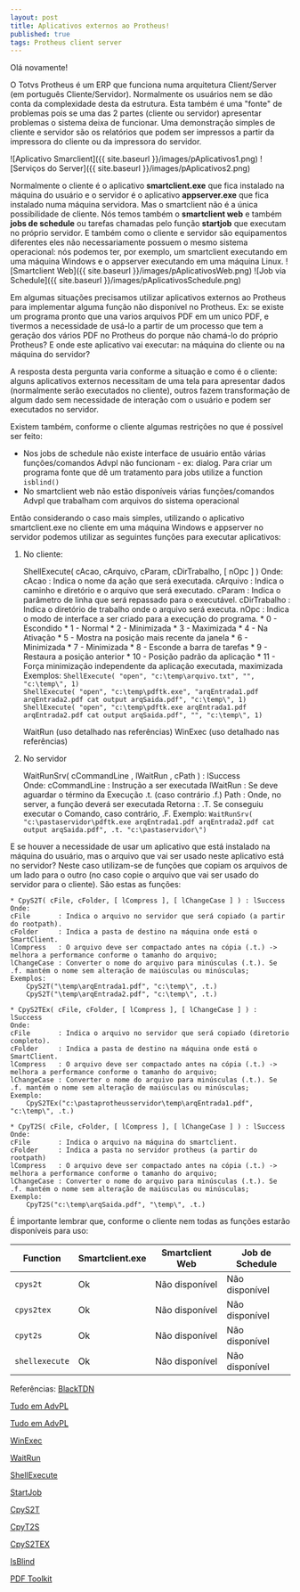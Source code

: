 ```yaml
---
layout: post
title: Aplicativos externos ao Protheus!
published: true
tags: Protheus client server
---
```


Olá novamente!

O Totvs Protheus é um ERP que funciona numa arquitetura Client/Server (em português Cliente/Servidor). Normalmente os usuários nem se dão conta da complexidade desta da estrutura. Esta também é uma "fonte" de problemas pois se uma das 2 partes (cliente ou servidor) apresentar problemas o sistema deixa de funcionar. Uma demonstração simples de cliente e servidor são os relatórios que podem ser impressos a partir da impressora do cliente ou da impressora do servidor.

![Aplicativo Smarclient]({{ site.baseurl }}/images/pAplicativos1.png)
![Serviços do Server]({{ site.baseurl }}/images/pAplicativos2.png)

Normalmente o cliente é o aplicativo **smartclient.exe** que fica instalado na máquina do usuário e o servidor é o aplicativo **appserver.exe** que fica instalado numa máquina servidora. Mas o smartclient não é a única possibilidade de cliente. Nós temos também o **smartclient web** e também **jobs de schedule** ou tarefas chamadas pelo função **startjob** que executam no próprio servidor. E também como o cliente e servidor são equipamentos diferentes eles não necessariamente possuem o mesmo sistema operacional: nós podemos ter, por exemplo, um smartclient executando em uma máquina Windows e o appserver executando em uma máquina Linux.
![Smartclient Web]({{ site.baseurl }}/images/pAplicativosWeb.png)
![Job via Schedule]({{ site.baseurl }}/images/pAplicativosSchedule.png)

Em algumas situações precisamos utilizar aplicativos externos ao Protheus para implementar alguma função não disponível no Protheus. Ex: se existe um programa pronto que una varios arquivos PDF em um unico PDF, e tivermos a necessidade de usá-lo a partir de um processo que tem a geração dos vários PDF no Protheus do porque não chamá-lo do próprio Protheus? E onde este aplicativo vai executar: na máquina do cliente ou na máquina do servidor?

A resposta desta pergunta varia conforme a situação e como é o cliente: alguns aplicativos externos necessitam de uma tela para apresentar dados (normalmente serão executados no cliente), outros fazem transformação de algum dado sem necessidade de interação com o usuário e podem ser executados no servidor.

Existem também, conforme o cliente algumas restrições no que é possível ser feito: 
* Nos jobs de schedule não existe interface de usuário então várias funções/comandos Advpl não funcionam - ex: dialog. Para criar um programa fonte que dê um tratamento para jobs utilize a function `isblind()`
* No smartclient web não estão disponíveis várias funções/comandos Advpl que trabalham com arquivos do sistema operacional

Então considerando o caso mais simples, utilizando o aplicativo smartclient.exe no cliente em uma máquina Windows e appserver no servidor podemos utilizar as seguintes funções para executar aplicativos:

1) No cliente:

	ShellExecute( cAcao, cArquivo, cParam, cDirTrabalho, [ nOpc ] )	
	Onde:
	cAcao	 		: Indica o nome da ação que será executada.
	cArquivo 		: Indica o caminho e diretório e o arquivo que será executado.
	cParam	 		: Indica o parâmetro de linha que será repassado para o executável.
	cDirTrabalho	: Indica o diretório de trabalho onde o arquivo será executa.
	nOpc 			: Indica o modo de interface a ser criado para a execução do programa. 
		*	0 - Escondido
		*	1 - Normal
		*	2 - Minimizada
		*	3 - Maximizada
		*	4 - Na Ativação
		*	5 - Mostra na posição mais recente da janela
		*	6 - Minimizada
		*	7 - Minimizada
		*	8 - Esconde a barra de tarefas
		*	9 - Restaura a posição anterior
		*	10 - Posição padrão da aplicação
		*	11 - Força minimização independente da aplicação executada, maximizada
	Exemplos:
		`ShellExecute( "open", "c:\temp\arquivo.txt", "", "c:\temp\", 1)`	
		`ShellExecute( "open", "c:\temp\pdftk.exe", "arqEntrada1.pdf arqEntrada2.pdf cat output arqSaida.pdf", "c:\temp\", 1)`	
		`ShellExecute( "open", "c:\temp\pdftk.exe arqEntrada1.pdf arqEntrada2.pdf cat output arqSaida.pdf", "", "c:\temp\", 1)`	
	
	WaitRun (uso detalhado nas referências)
	WinExec (uso detalhado nas referências)

2) No servidor

	WaitRunSrv( cCommandLine , lWaitRun , cPath ) : lSuccess	
	Onde: 
	cCommandLine : Instrução a ser executada
	lWaitRun     : Se deve aguardar o término da Execução .t. (caso contrário .f.)
	Path         : Onde, no server, a função deverá ser executada
	Retorna      : .T. Se conseguiu executar o Comando, caso contrário, .F.
	Exemplo:
		`WaitRunSrv( "c:\pastaservidor\pdftk.exe arqEntrada1.pdf arqEntrada2.pdf cat output arqSaida.pdf", .t. "c:\pastaservidor\")`	
	
E se houver a necessidade de usar um aplicativo que está instalado na máquina do usuário, mas o arquivo que vai ser usado neste aplicativo está no servidor? Neste caso utilizam-se de funções que copiam os arquivos de um lado para o outro (no caso copie o arquivo que vai ser usado do servidor para o cliente). São estas as funções:

	* CpyS2T( cFile, cFolder, [ lCompress ], [ lChangeCase ] ) : lSuccess
	Onde: 
	cFile		: Indica o arquivo no servidor que será copiado (a partir do rootpath).
	cFolder		: Indica a pasta de destino na máquina onde está o SmartClient.
	lCompress	: O arquivo deve ser compactado antes na cópia (.t.) -> melhora a performance conforme o tamanho do arquivo;
	lChangeCase	: Converter o nome do arquivo para minúsculas (.t.). Se .f. mantém o nome sem alteração de maiúsculas ou minúsculas; 
	Exemplos:
		CpyS2T("\temp\arqEntrada1.pdf", "c:\temp\", .t.)
		CpyS2T("\temp\arqEntrada2.pdf", "c:\temp\", .t.)

	* CpyS2TEx( cFile, cFolder, [ lCompress ], [ lChangeCase ] ) : lSuccess
	Onde: 
	cFile		: Indica o arquivo no servidor que será copiado (diretorio completo).
	cFolder		: Indica a pasta de destino na máquina onde está o SmartClient.
	lCompress	: O arquivo deve ser compactado antes na cópia (.t.) -> melhora a performance conforme o tamanho do arquivo;
	lChangeCase	: Converter o nome do arquivo para minúsculas (.t.). Se .f. mantém o nome sem alteração de maiúsculas ou minúsculas; 
	Exemplo:
		CpyS2TEx("c:\pastaprotheusservidor\temp\arqEntrada1.pdf", "c:\temp\", .t.)

	* CpyT2S( cFile, cFolder, [ lCompress ], [ lChangeCase ] ) : lSuccess
	Onde: 
	cFile		: Indica o arquivo na máquina do smartclient.
	cFolder		: Indica a pasta no servidor protheus (a partir do rootpath)
	lCompress	: O arquivo deve ser compactado antes na cópia (.t.) -> melhora a performance conforme o tamanho do arquivo;
	lChangeCase	: Converter o nome do arquivo para minúsculas (.t.). Se .f. mantém o nome sem alteração de maiúsculas ou minúsculas; 
	Exemplo:
		CpyT2S("c:\temp\arqSaida.pdf", "\temp\", .t.)

É importante lembrar que, conforme o cliente nem todas as funções estarão disponíveis para uso:

 Function | Smartclient.exe  | Smartclient Web | Job de Schedule 
---------  | ------------------ | ----------------- | ----------------
`cpys2t` | Ok | Não disponível | Não disponível
`cpys2tex` | Ok | Não disponível | Não disponível
`cpyt2s` | Ok | Não disponível | Não disponível
`shellexecute`| Ok | Não disponível | Não disponível

Referências:
[BlackTDN](http://www.blacktdn.com.br/2011/04/protheus-executando-aplicacoes-externas.html)

[Tudo em AdvPL](https://siga0984.wordpress.com/2016/09/14/aplicacoes-externas-no-advpl-parte-01/)

[Tudo em AdvPL](https://siga0984.wordpress.com/2016/09/26/aplicacoes-externas-no-advpl-parte-02/)

[WinExec](http://tdn.totvs.com/display/tec/WinExec)

[WaitRun](http://tdn.totvs.com/display/tec/WaitRun)

[ShellExecute](http://tdn.totvs.com/display/tec/ShellExecute)

[StartJob](https://tdn.totvs.com/display/tec/StartJob)

[CpyS2T](https://tdn.totvs.com/display/tec/CpyS2T)

[CpyT2S](https://tdn.totvs.com/display/tec/CpyT2S)

[CpyS2TEX](https://tdn.totvs.com/display/tec/CpyS2TEX)

[IsBlind](https://tdn.totvs.com/pages/releaseview.action?pageId=6814878)

[PDF Toolkit](https://www.pdflabs.com/tools/pdftk-the-pdf-toolkit/)


